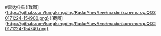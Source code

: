 #雷达扫描
![截图]{https://github.com/kangkangding/RadarView/tree/master/screencrop/QQ20171224-154900.png}
![截图]{https://github.com/kangkangding/RadarView/tree/master/screencrop/QQ20171224-154740.png}